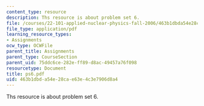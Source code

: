 ```yaml
---
content_type: resource
description: Ths resource is about problem set 6.
file: /courses/22-101-applied-nuclear-physics-fall-2006/463b1dbda54e28cae63e4c3e7906d8a4_ps6.pdf
file_type: application/pdf
learning_resource_types:
- Assignments
ocw_type: OCWFile
parent_title: Assignments
parent_type: CourseSection
parent_uid: 75ddc6ce-282e-ff89-d8ac-49457a76f098
resourcetype: Document
title: ps6.pdf
uid: 463b1dbd-a54e-28ca-e63e-4c3e7906d8a4
---
```

Ths resource is about problem set 6.

